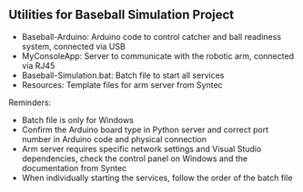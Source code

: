 ## Utilities for Baseball Simulation Project

- Baseball-Arduino: Arduino code to control catcher and ball readiness system, connected via USB
- MyConsoleApp: Server to communicate with the robotic arm, connected via RJ45
- Baseball-Simulation.bat: Batch file to start all services
- Resources: Template files for arm server from Syntec

Reminders:
- Batch file is only for Windows
- Confirm the Arduino board type in Python server and correct port number in Arduino code and physical connection
- Arm server requires specific network settings and Visual Studio dependencies, check the control panel on Windows and the documentation from Syntec
- When individually starting the services, follow the order of the batch file